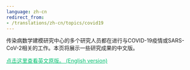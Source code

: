 ```yaml
---
language: zh-cn
redirect_from:
- /translations/zh-cn/topics/covid19
---
```


传染病数学建模研究中心的多个研究人员都在进行与COVID-19疫情或SARS-CoV-2相关的工作。本页将展示一些研究成果的中文版。

<a style="color: #00BF6F;" href="/topics/covid19">点击这里查看英文原版。 (English version)</a>
